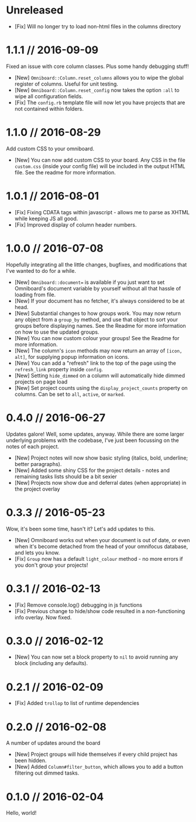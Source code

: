 # Unreleased

* [Fix] Will no longer try to load non-html files in the columns directory

# 1.1.1 // 2016-09-09

Fixed an issue with core column classes. Plus some handy debugging stuff!

* [New] `Omniboard::Column.reset_columns` allows you to wipe the global register of columns. Useful for unit testing.
* [New] `Omniboard::Column.reset_config` now takes the option `:all` to wipe all configuration fields.
* [Fix] The `config.rb` template file will now let you have projects that are not contained within folders.

# 1.1.0 // 2016-08-29

Add custom CSS to your omniboard.

* [New] You can now add custom CSS to your board. Any CSS in the file `custom.css` (inside your config file) will be included in the output HTML file. See the readme for more information.

# 1.0.1 // 2016-08-01

* [Fix] Fixing CDATA tags within javascript - allows me to parse as XHTML while keeping JS all good.
* [Fix] Improved display of column header numbers.

# 1.0.0 // 2016-07-08

Hopefully integrating all the little changes, bugfixes, and modifications that I've wanted to do for a while.

* [New] `Omniboard::document=` is available if you just want to set Omniboard's document variable by yourself without all that hassle of loading from file.
* [New] If your document has no fetcher, it's always considered to be at head.
* [New] Substantial changes to how groups work. You may now return any object from a `group_by` method, and use that object to sort your groups before displaying names. See the Readme for more information on how to use the updated groups.
* [New] You can now custom colour your groups! See the Readme for more information.
* [New] The column's `icon` methods may now return an array of `[icon, alt]`, for supplying popup information on icons.
* [New] You can add a "refresh" link to the top of the page using the `refresh_link` property inside `config`.
* [New] Setting `hide_dimmed` on a column will automatically hide dimmed projects on page load
* [New] Set project counts using the `display_project_counts` property on columns. Can be set to `all`, `active`, or `marked`.

# 0.4.0 // 2016-06-27

Updates galore! Well, some updates, anyway. While there are some larger underlying problems with the codebase, I've just been focussing on the notes of each project.

* [New] Project notes will now show basic styling (italics, bold, underline; better paragraphs).
* [New] Added some shiny CSS for the project details - notes and remaining tasks lists should be a bit sexier
* [New] Projects now show due and deferral dates (when appropriate) in the project overlay

# 0.3.3 // 2016-05-23

Wow, it's been some time, hasn't it? Let's add updates to this.

* [New] Omniboard works out when your document is out of date, or even when it's become detached from the head of your omnifocus database, and lets you know.
* [Fix] `Group` now has a default `light_colour` method - no more errors if you don't group your projects!


# 0.3.1 // 2016-02-13

* [Fix] Remove console.log() debugging in js functions
* [Fix] Previous change to hide/show code resulted in a non-functioning info overlay. Now fixed.

# 0.3.0 // 2016-02-12

* [New] You can now set a block property to `nil` to avoid running any block (including any defaults).

# 0.2.1 // 2016-02-09

* [Fix] Added `trollop` to list of runtime dependencies

# 0.2.0 // 2016-02-08

A number of updates around the board

* [New] Project groups will hide themselves if every child project has been hidden.
* [New] Added `Column#filter_button`, which allows you to add a button filtering out dimmed tasks.

# 0.1.0 // 2016-02-04

Hello, world!
